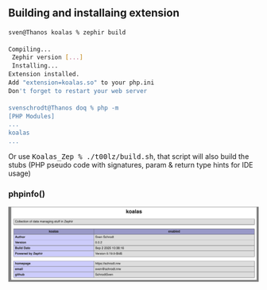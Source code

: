 ## Building and installaing extension

```sh
sven@Thanos koalas % zephir build

Compiling...
 Zephir version [...]
 Installing...
Extension installed.
Add "extension=koalas.so" to your php.ini
Don't forget to restart your web server

svenschrodt@Thanos doq % php -m              
[PHP Modules]
...
koalas
...

```
Or use <kbd>Koalas_Zep % ./t00lz/build.sh</kbd>, that script will also build the stubs (PHP pseudo code with signatures, param & return type hints for IDE usage)

### phpinfo()

<img src="ko_2.png" width="600">